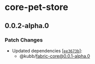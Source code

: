 # core-pet-store

## 0.0.2-alpha.0

### Patch Changes

- Updated dependencies [[`ee3673b`](https://github.com/kubb-labs/fabric/commit/ee3673bd25effbee0b02e8920b8bb2821f2e7aaf)]:
  - @kubb/fabric-core@0.0.1-alpha.0
